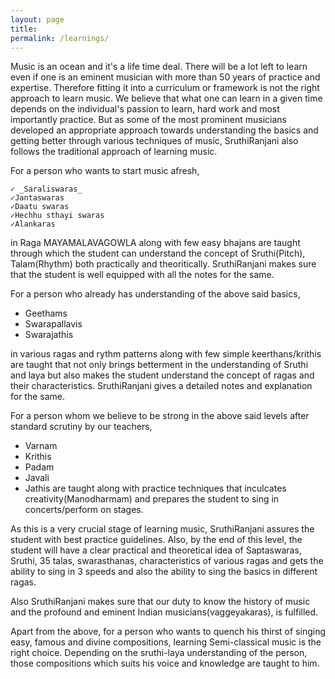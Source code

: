 ```yaml
---
layout: page
title: 
permalink: /learnings/
---
```



Music  is an ocean and it's a life time deal. There will be a lot left to learn even if one is an eminent musician with more than 50 years of practice and expertise. Therefore fitting it into a curriculum or framework is not the right approach to learn music. We believe that what one can learn in a given time depends on the individual's passion to learn, hard work and most importantly practice. But as some of the most prominent musicians developed an appropriate approach towards understanding the basics and getting better through various techniques of music, SruthiRanjani also follows the traditional approach of learning music.

For a person who wants to start music afresh,

	✓ _Saraliswaras_
	✓Jantaswaras
	✓Daatu swaras
	✓Hechhu sthayi swaras
	✓Alankaras


in Raga MAYAMALAVAGOWLA along with few easy bhajans are taught through which the student can understand the concept of Sruthi(Pitch), Talam(Rhythm) both practically and theoritically.
SruthiRanjani makes sure that the student is well equipped with all the notes for the same.

For a person who already has understanding of the above said basics,
<ul>
	<li>Geethams</li>
	<li>Swarapallavis</li>
	<li>Swarajathis</li>
</ul>

in various ragas and rythm patterns along with few simple keerthans/krithis are taught that not only brings betterment in the understanding of Sruthi and laya but also makes the student understand the concept of ragas and their characteristics.
SruthiRanjani gives a detailed notes and explanation for the same.

For a person whom we believe to be strong in the above said levels after standard scrutiny by our teachers,
<ul>
	<li>Varnam</li>
	<li>Krithis</li>
	<li>Padam</li>
	<li>Javali</li>
	<li>Jathis are taught along with practice techniques that inculcates creativity(Manodharmam) and prepares the student to sing in concerts/perform on stages.</li>
</ul>

As this is a very crucial stage of learning music, SruthiRanjani assures the student with best practice guidelines.
Also, by the end of this level, the student will have a clear practical and theoretical idea of Saptaswaras, Sruthi, 35 talas, swarasthanas, characteristics of various ragas and gets the ability to sing in 3 speeds and also the ability to sing the basics in different ragas.

Also SruthiRanjani makes sure that our duty to know the history of music and the profound and eminent Indian musicians(vaggeyakaras), is fulfilled.

Apart from the above, for a person who wants to quench his thirst of singing easy, famous and divine compositions, learning Semi-classical music is the right choice. Depending on the sruthi-laya understanding of the person, those compositions which suits his voice and knowledge are taught to him.
